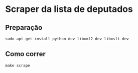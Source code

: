# Scraper da lista de deputados

## Preparação

    sudo apt-get install python-dev libxml2-dev libxslt-dev

## Como correr

    make scrape

